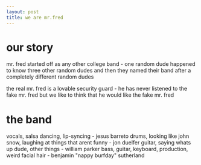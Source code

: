 ```yaml
---
layout: post
title: we are mr.fred
---
```


# our story
mr. fred started off as any other college band - one random dude happened to know three other random dudes and then they named their band after a completely different random dudes

the real mr. fred is a lovable security guard - he has never listened to the fake mr. fred but we like to think that he would like the fake mr. fred

# the band
vocals, salsa dancing, lip-syncing - jesus barreto
drums, looking like john snow, laughing at things that arent funny - jon duelfer
guitar, saying whats up dude, other things - william parker
bass, guitar, keyboard, production, weird facial hair - benjamin "nappy burfday" sutherland